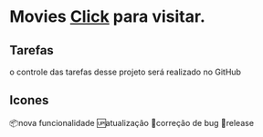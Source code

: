 # Movies   [Click](https://escame-movies.netlify.app/) para visitar.

## Tarefas

o controle das tarefas desse projeto será realizado no GitHub

## Icones

:package:nova funcionalidade
:up:atualização
:bug:correção de bug
:checkered_flag:release

